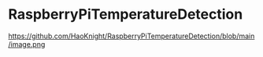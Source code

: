 # RaspberryPiTemperatureDetection
https://github.com/HaoKnight/RaspberryPiTemperatureDetection/blob/main/image.png
